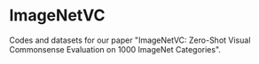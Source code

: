 # ImageNetVC

Codes and datasets for our paper "ImageNetVC: Zero-Shot Visual Commonsense Evaluation on 1000 ImageNet Categories".
